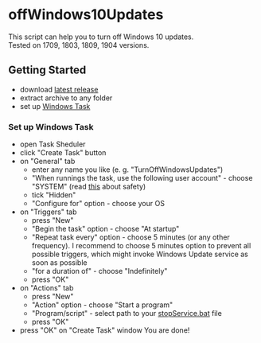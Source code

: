 # offWindows10Updates

This script can help you to turn off Windows 10 updates.  
Tested on 1709, 1803, 1809, 1904 versions.

## Getting Started

* download [latest release](https://github.com/Tarasovych/offWindows10Updates/releases/tag/1.0)
* extract archive to any folder
* set up [Windows Task](#set-up-windows-task)

### Set up Windows Task

* open Task Sheduler
* click "Create Task" button
* on "General" tab
  * enter any name you like (e. g. "TurnOffWindowsUpdates")
  * "When runnings the task, use the following user account" - choose "SYSTEM" (read [this](https://superuser.com/a/1168592/739412) about safety)
  * tick "Hidden"
  * "Configure for" option - choose your OS
* on "Triggers" tab
  * press "New"
  * "Begin the task" option - choose "At startup"
  * "Repeat task every" option - choose 5 minutes (or any other frequency). I recommend to choose 5 minutes option to prevent all possible triggers, which might invoke Windows Update service as soon as possible
  * "for a duration of" - choose "Indefinitely"
  * press "OK"
* on "Actions" tab
  * press "New"
  * "Action" option - choose "Start a program"
  * "Program/script" - select path to your [stopService.bat](stopService.bat) file
  * press "OK"
* press "OK" on "Create Task" window
You are done!
